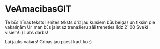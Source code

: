 # VeAmacibasGIT
Te būs Irīnas teksts
lienites teksts
driz jau kursiem būs beigas un tiksim pie vakariņām
Un man būs jaiet uz trenažieru zāli treneties līdz 21:00
Sveiki visiem! :)
Labs darbs!

Lai jauks vakars!
Gribas jau paēst kaut ko :)
